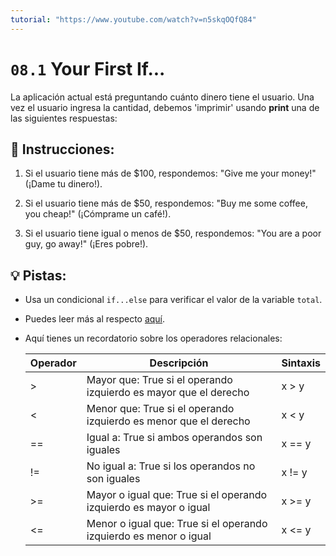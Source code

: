 ```yaml
---
tutorial: "https://www.youtube.com/watch?v=n5skqOQfQ84"
---
```


# `08.1` Your First If...

La aplicación actual está preguntando cuánto dinero tiene el usuario. Una vez el usuario ingresa la cantidad, debemos 'imprimir' usando **print** una de las siguientes respuestas:

## 📝 Instrucciones:

1. Si el usuario tiene más de $100, respondemos: "Give me your money!" (¡Dame tu dinero!).

2. Si el usuario tiene más de $50, respondemos: "Buy me some coffee, you cheap!" (¡Cómprame un café!).

3. Si el usuario tiene igual o menos de $50, respondemos: "You are a poor guy, go away!" (¡Eres pobre!).

## 💡 Pistas:

+  Usa un condicional `if...else` para verificar el valor de la variable `total`.

+  Puedes leer más al respecto [aquí](https://docs.python.org/3/tutorial/controlflow.html#if-statements).

+ Aquí tienes un recordatorio sobre los operadores relacionales:

  | Operador | Descripción                                                                  | Sintaxis |
  |----------|------------------------------------------------------------------------------|----------|
  | >        | Mayor que: True si el operando izquierdo es mayor que el derecho        | x > y    |
  | <        | Menor que: True si el operando izquierdo es menor que el derecho        | x < y    |
  | ==       | Igual a: True si ambos operandos son iguales                            | x == y   |
  | !=       | No igual a: True si los operandos no son iguales                        | x != y   |
  | >=       | Mayor o igual que: True si el operando izquierdo es mayor o igual       | x >= y   |
  | <=       | Menor o igual que: True si el operando izquierdo es menor o igual       | x <= y   |
